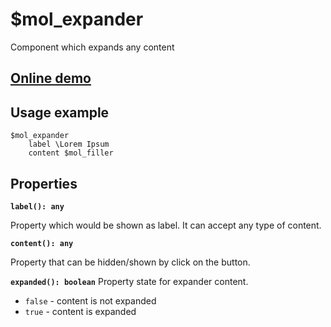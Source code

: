 # $mol_expander

Component which expands any content

## [Online demo](http://eigenmethod.github.io/mol/#demo=mol_expander_demo)

## Usage example

```
$mol_expander
	label \Lorem Ipsum
	content $mol_filler
```

## Properties

**`label(): any`**  

Property which would be shown as label. It can accept any type of content. 

**`content(): any`**  

Property that can be hidden/shown by click on the button.

**`expanded(): boolean`**
Property state for expander content.  
* `false` - content is not expanded  
* `true` - content is expanded
